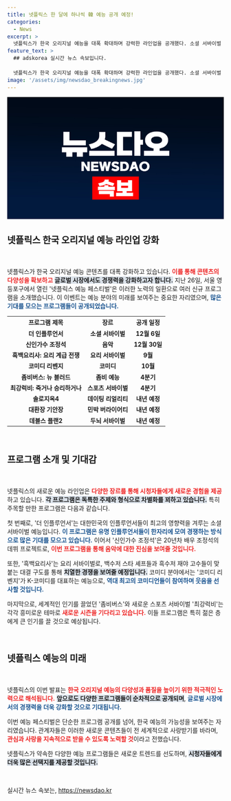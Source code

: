 ```yaml
---
title: 넷플릭스 한 달에 하나씩 韓 예능 공개 예정!
categories:
  - News
excerpt: >
  넷플릭스가 한국 오리지널 예능을 대폭 확대하며 강력한 라인업을 공개했다. 소셜 서바이벌 더 인플루언서, 코미디 코미디 리벤지, 그리고 인기 시리즈 솔로지옥4 등 총 9편의 쇼가 예고돼 기대감을 모은다!
feature_text: >
  ## adskorea 실시간 뉴스 속보입니다.

  넷플릭스가 한국 오리지널 예능을 대폭 확대하며 강력한 라인업을 공개했다. 소셜 서바이벌 더 인플루언서, 코미디 코미디 리벤지, 그리고 인기 시리즈 솔로지옥4 등 총 9편의 쇼가 예고돼 기대감을 모은다!
image: '/assets/img/newsdao_breakingnews.jpg'
---
```


<p><img src="/assets/img/newsdao_breakingnews.jpg" alt="adskorea 속보" /></p>

<h2 data-ke-size="size26">넷플릭스 한국 오리지널 예능 라인업 강화</h2>

<p data-ke-size="size16">&nbsp;</p>

<p>넷플릭스가 한국 오리지널 예능 콘텐츠를 대폭 강화하고 있습니다. <b><span style="color: #ee2323;">이를 통해 콘텐츠의 다양성을 확보하고</span></b> <b><span style="background-color: #21538527;">글로벌 시장에서도 경쟁력을 강화하고자 합니다.</span></b> 지난 26일, 서울 영등포구에서 열린 '넷플릭스 예능 페스티벌'은 이러한 노력의 일환으로 여러 신규 프로그램을 소개했습니다. 이 이벤트는 예능 분야의 미래를 보여주는 중요한 자리였으며, <b><span style="color: #1a5490;">많은 기대를 모으는 프로그램들이 공개되었습니다.</span></b></p>

<table style="width: 100%; text-align: center;">
    <tr>
        <th><b>프로그램 제목</b></th>
        <th><b>장르</b></th>
        <th><b>공개 일정</b></th>
    </tr>
    <tr>
        <td style="text-align: center; height: 17px;"><b>더 인플루언서</b></td>
        <td style="text-align: center; height: 17px;"><b>소셜 서바이벌</b></td>
        <td style="text-align: center; height: 17px;"><b>12월 6일</b></td>
    </tr>
    <tr>
        <td style="text-align: center; height: 17px;"><b>신인가수 조정석</b></td>
        <td style="text-align: center; height: 17px;"><b>음악</b></td>
        <td style="text-align: center; height: 17px;"><b>12월 30일</b></td>
    </tr>
    <tr>
        <td style="text-align: center; height: 17px;"><b>흑백요리사: 요리 계급 전쟁</b></td>
        <td style="text-align: center; height: 17px;"><b>요리 서바이벌</b></td>
        <td style="text-align: center; height: 17px;"><b>9월</b></td>
    </tr>
    <tr>
        <td style="text-align: center; height: 17px;"><b>코미디 리벤지</b></td>
        <td style="text-align: center; height: 17px;"><b>코미디</b></td>
        <td style="text-align: center; height: 17px;"><b>10월</b></td>
    </tr>
    <tr>
        <td style="text-align: center; height: 17px;"><b>좀비버스: 뉴 블러드</b></td>
        <td style="text-align: center; height: 17px;"><b>좀비 예능</b></td>
        <td style="text-align: center; height: 17px;"><b>4분기</b></td>
    </tr>
    <tr>
        <td style="text-align: center; height: 17px;"><b>최강럭비: 죽거나 승리하거나</b></td>
        <td style="text-align: center; height: 17px;"><b>스포츠 서바이벌</b></td>
        <td style="text-align: center; height: 17px;"><b>4분기</b></td>
    </tr>
    <tr>
        <td style="text-align: center; height: 17px;"><b>솔로지옥4</b></td>
        <td style="text-align: center; height: 17px;"><b>데이팅 리얼리티</b></td>
        <td style="text-align: center; height: 17px;"><b>내년 예정</b></td>
    </tr>
    <tr>
        <td style="text-align: center; height: 17px;"><b>대환장 기안장</b></td>
        <td style="text-align: center; height: 17px;"><b>민박 버라이어티</b></td>
        <td style="text-align: center; height: 17px;"><b>내년 예정</b></td>
    </tr>
    <tr>
        <td style="text-align: center; height: 17px;"><b>데블스 플랜2</b></td>
        <td style="text-align: center; height: 17px;"><b>두뇌 서바이벌</b></td>
        <td style="text-align: center; height: 17px;"><b>내년 예정</b></td>
    </tr>
</table>

<p data-ke-size="size16">&nbsp;</p>

<h2 data-ke-size="size26">프로그램 소개 및 기대감</h2>

<p data-ke-size="size16">&nbsp;</p>

<p>넷플릭스의 새로운 예능 라인업은 <b><span style="color: #ee2323;">다양한 장르를 통해 시청자들에게 새로운 경험을 제공</span></b>하고 있습니다. <b><span style="background-color: #21538527;">각 프로그램은 독특한 주제와 형식으로 차별화를 꾀하고 있습니다.</span></b> 특히 주목할 만한 프로그램은 다음과 같습니다. </p>

<p>첫 번째로, '더 인플루언서'는 대한민국의 인플루언서들이 최고의 영향력을 겨루는 소셜 서바이벌 예능입니다. <b><span style="color: #1a5490;">이 프로그램은 유명 인플루언서들이 한자리에 모여 경쟁하는 방식으로 많은 기대를 모으고 있습니다.</span></b> 이어서 '신인가수 조정석'은 20년차 배우 조정석의 데뷔 프로젝트로, <b><span style="color: #ee2323;">이번 프로그램을 통해 음악에 대한 진심을 보여줄 것입니다.</span></b></p>

<p>또한, '흑백요리사'는 요리 서바이벌로, 백수저 스타 셰프들과 흑수저 재야 고수들이 맞붙는 대결 구도를 통해 <b><span style="background-color: #21538527;">치열한 경쟁을 보여줄 예정입니다.</span></b> 코미디 분야에서는 '코미디 리벤지'가 K-코미디를 대표하는 예능으로, <b><span style="color: #1a5490;">역대 최고의 코미디언들이 참여하며 웃음을 선사할 것입니다.</span></b></p>

<p>마지막으로, 세계적인 인기를 끌었던 '좀비버스'와 새로운 스포츠 서바이벌 '최강럭비'는 각각 흥미로운 테마로 <b><span style="color: #ee2323;">새로운 시즌을 기다리고 있습니다.</span></b> 이들 프로그램은 특히 젊은 층에게 큰 인기를 끌 것으로 예상됩니다.</p>

<p data-ke-size="size16">&nbsp;</p>

<h2 data-ke-size="size26">넷플릭스 예능의 미래</h2>

<p data-ke-size="size16">&nbsp;</p>

<p>넷플릭스의 이번 발표는 <b><span style="color: #ee2323;">한국 오리지널 예능의 다양성과 품질을 높이기 위한 적극적인 노력으로 해석됩니다.</span></b> <b><span style="background-color: #21538527;">앞으로도 다양한 프로그램들이 순차적으로 공개되며</span></b>, <b><span style="color: #1a5490;">글로벌 시장에서의 경쟁력을 더욱 강화할 것으로 기대됩니다.</span></b></p>

<p>이번 예능 페스티벌은 단순한 프로그램 공개를 넘어, 한국 예능의 가능성을 보여주는 자리였습니다. 관계자들은 이러한 새로운 콘텐츠들이 전 세계적으로 사랑받기를 바라며, <b><span style="color: #ee2323;">관심과 사랑을 지속적으로 받을 수 있도록 노력할 것</span></b>이라고 전했습니다. </p>

<p>넷플릭스가 약속한 다양한 예능 프로그램들은 새로운 트렌드를 선도하며, <b><span style="background-color: #21538527;">시청자들에게 더욱 많은 선택지를 제공할 것입니다.</span></b></p>

<p data-ke-size="size16">&nbsp;</p>
실시간 뉴스 속보는, <a href="https://newsdao.kr" rel="dofollow">https://newsdao.kr</a>


